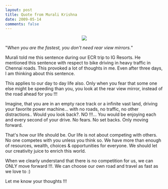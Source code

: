 ```yaml
---
layout: post
title: Quote from Murali Krishna
date: 2009-05-14
comments: false
---
```



<div style="text-align: center;">
	<img src="{{site.url}}/img/driving-motorcycle-sunrise.jpg"/>
</div>  

"*When you are the fastest, you don't need rear view mirrors.*"  

Murali told me this sentence during our ECR trip to IG Resorts. He mentioned this sentence with respect to bike driving in heavy traffic in Chennai roads. This provoked a lot of thoughts in me. Even after three days, I am thinking about this sentence.  

This applies to our day to day life also. Only when you fear that some one else might be speeding than you, you look at the rear view mirror, instead of the road ahead for you !!!  

Imagine, that you are in an empty race track or a infinite vast land, driving your favorite power machine... with no roads, no traffic, no other distractions.. Would you look back?. NO !!!... You would be enjoying each and every second of your drive. No fears. No set backs. Only moving forward.  

That's how our life should be. Our life is not about competing with others. No one competes with you unless you think so. We have more than enough of resources, wealth, choices & opportunities for everyone. We should let our creativity juice to enrich this world.  

When we clearly understand that there is no competition for us, we can ONLY move forward !!!. We can choose our own road and travel as fast as we love to :)  

Let me know your thoughts !!!  

